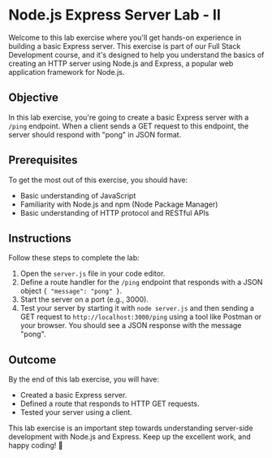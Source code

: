 # Node.js Express Server Lab - II

Welcome to this lab exercise where you'll get hands-on experience in building a basic Express server. This exercise is part of our Full Stack Development course, and it's designed to help you understand the basics of creating an HTTP server using Node.js and Express, a popular web application framework for Node.js.

## Objective

In this lab exercise, you're going to create a basic Express server with a `/ping` endpoint. When a client sends a GET request to this endpoint, the server should respond with "pong" in JSON format.

## Prerequisites

To get the most out of this exercise, you should have:

- Basic understanding of JavaScript
- Familiarity with Node.js and npm (Node Package Manager)
- Basic understanding of HTTP protocol and RESTful APIs

## Instructions

Follow these steps to complete the lab:

1. Open the `server.js` file in your code editor.
2. Define a route handler for the `/ping` endpoint that responds with a JSON object `{ "message": "pong" }`.
3. Start the server on a port (e.g., 3000).
4. Test your server by starting it with `node server.js` and then sending a GET request to `http://localhost:3000/ping` using a tool like Postman or your browser. You should see a JSON response with the message "pong".

## Outcome

By the end of this lab exercise, you will have:

- Created a basic Express server.
- Defined a route that responds to HTTP GET requests.
- Tested your server using a client.

This lab exercise is an important step towards understanding server-side development with Node.js and Express. Keep up the excellent work, and happy coding! 🚀

